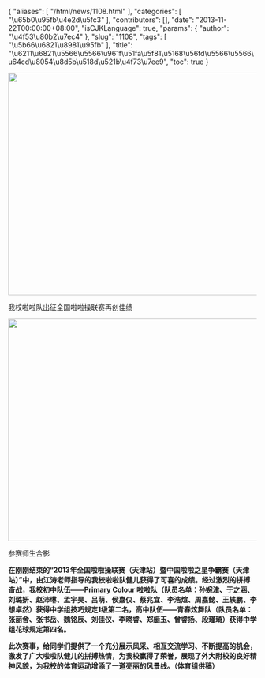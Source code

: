 {
    "aliases": [
        "/html/news/1108.html"
    ],
    "categories": [
        "\u65b0\u95fb\u4e2d\u5fc3"
    ],
    "contributors": [],
    "date": "2013-11-22T00:00:00+08:00",
    "isCJKLanguage": true,
    "params": {
        "author": "\u4f53\u80b2\u7ec4"
    },
    "slug": "1108",
    "tags": [
        "\u5b66\u6821\u8981\u95fb"
    ],
    "title": "\u6211\u6821\u5566\u5566\u961f\u51fa\u5f81\u5168\u56fd\u5566\u5566\u64cd\u8054\u8d5b\u518d\u521b\u4f73\u7ee9",
    "toc": true
}


<img
    src="https://cdn.tfls.online/mirror/full/c1a3c0aa2659113a547559b21a61f713fa8c9acc.jpg"
    style="display:block;margin-left:auto;margin-right:auto;"
    decoding="async"
    fetchpriority="auto"
    loading="lazy"
    height="450"
    width="600"
/>




我校啦啦队出征全国啦啦操联赛再创佳绩





<img
    src="http://www.tfls.cn/images/131122/1-1311221FHYT.jpg"
    style="display:block;margin-left:auto;margin-right:auto;"
    decoding="async"
    fetchpriority="auto"
    loading="lazy"
    height="450"
    width="600"
/>




参赛师生合影




**在刚刚结束的“****2013****年全国啦啦操联赛（天津站）暨中国啦啦之星争霸赛（天津站）”中，由江涛老师指导的我校啦啦队健儿获得了可喜的成绩。经过激烈的拼搏奋战，我校初中队伍——Primary Colour 啦啦队（队员名单：孙婉津、于之涵、刘璐妍、赵沛琳、孟宇昊、吕萌、侯嘉仪、蔡兆宜、李浩煊、周嘉懿、王轶鹏、李想卓然）获得中学组技巧规定1级第二名，高中队伍——青春炫舞队（队员名单：张丽舍、张书岳、魏铭辰、刘佳仪、李晓睿、郑艇玉、曾睿扬、段瑾琦）获得中学组花球规定第四名。**




**此次赛事，给同学们提供了一个充分展示风采、相互交流学习、不断提高的机会，激发了广大啦啦队健儿的拼搏热情，为我校赢得了荣誉，展现了外大附校的良好精神风貌，为我校的体育运动增添了一道亮丽的风景线。（体育组供稿）**




  



